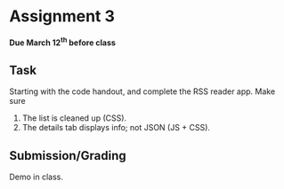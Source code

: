 # Assignment 3
**Due March 12<sup>th</sup> before class**

## Task 
Starting with the code handout, and complete the RSS reader app. Make
sure
1. The list is cleaned up (CSS).
2. The details tab displays info; not JSON (JS + CSS).

## Submission/Grading
Demo in class.
